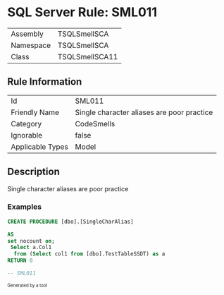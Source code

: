 ﻿# SQL Server Rule: SML011
  
|    |    |
|----|----|
| Assembly | TSQLSmellSCA |
| Namespace | TSQLSmellSCA |
| Class | TSQLSmellSCA11 |
  
## Rule Information
  
|    |    |
|----|----|
| Id | SML011 |
| Friendly Name | Single character aliases are poor practice |
| Category | CodeSmells |
| Ignorable | false |
| Applicable Types | Model  |
  
## Description
  
Single character aliases are poor practice
  
### Examples
  
```sql
CREATE PROCEDURE [dbo].[SingleCharAlias]

AS
set nocount on;
 Select a.Col1
  from (Select col1 from [dbo].TestTableSSDT) as a
RETURN 0

-- SML011
```
  
<sub><sup>Generated by a tool</sup></sub>
